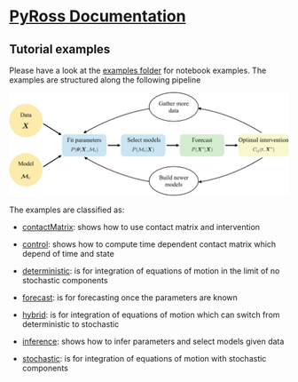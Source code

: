 # [PyRoss Documentation](https://pyross.readthedocs.io/en/latest/)

## Tutorial examples

Please have a look at the [examples folder](https://github.com/rajeshrinet/pyross/tree/master/examples) for notebook examples.
The examples are structured along the following pipeline

![Imagel](../examples/pipeline.jpg)

The examples are classified as:

* [contactMatrix](https://github.com/rajeshrinet/pyross/tree/master/examples/contactMatrix): shows how to use contact matrix and intervention

* [control](https://github.com/rajeshrinet/pyross/tree/master/examples/control): shows how to compute time dependent contact matrix which depend of time and state

* [deterministic](https://github.com/rajeshrinet/pyross/tree/master/examples/deterministic): is for integration of equations of motion in the limit of no stochastic components

* [forecast](https://github.com/rajeshrinet/pyross/tree/master/examples/forecast): is for forecasting once the parameters are known

* [hybrid](https://github.com/rajeshrinet/pyross/tree/master/examples/hybrid): is for integration of equations of motion which can switch from deterministic to stochastic

* [inference](https://github.com/rajeshrinet/pyross/tree/master/examples/inference): shows how to infer parameters and select models given data

* [stochastic](https://github.com/rajeshrinet/pyross/tree/master/examples/stochastic): is for integration of equations of motion with stochastic components


